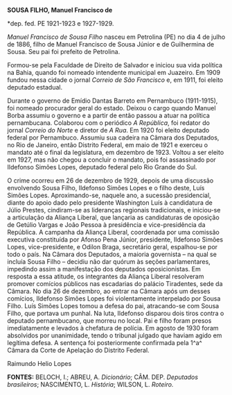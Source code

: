 **SOUSA FILHO, Manuel Francisco de**

\*dep. fed. PE 1921-1923 e 1927-1929.

*Manuel Francisco de Sousa Filho* nasceu em Petrolina (PE) no dia 4 de
julho de 1886, filho de Manuel Francisco de Sousa Júnior e de
Guilhermina de Sousa. Seu pai foi prefeito de Petrolina.

Formou-se pela Faculdade de Direito de Salvador e iniciou sua vida
política na Bahia, quando foi nomeado intendente municipal em Juazeiro.
Em 1909 fundou nessa cidade o jornal *Correio de São Francisco* e, em
1911, foi eleito deputado estadual.

Durante o governo de Emídio Dantas Barreto em Pernambuco (1911-1915),
foi nomeado procurador geral do estado. Deixou o cargo quando Manuel
Borba assumiu o governo e a partir de então passou a atuar na política
pernambucana. Colaborou com o periódico *A República*, foi redator do
jornal *Correio do Norte* e diretor de *A Rua*. Em 1920 foi eleito
deputado federal por Pernambuco. Assumiu sua cadeira na Câmara dos
Deputados, no Rio de Janeiro, então Distrito Federal, em maio de 1921 e
exerceu o mandato até o final da legislatura, em dezembro de 1923.
Voltou a ser eleito em 1927, mas não chegou a concluir o mandato, pois
foi assassinado por Ildefonso Simões Lopes, deputado federal pelo Rio
Grande do Sul.

O crime ocorreu em 26 de dezembro de 1929, depois de uma discussão
envolvendo Sousa Filho, Ildefonso Simões Lopes e o filho deste, Luís
Simões Lopes. Aproximando-se, naquele ano, a sucessão presidencial,
diante do apoio dado pelo presidente Washington Luís à candidatura de
Júlio Prestes, cindiram-se as lideranças regionais tradicionais, e
iniciou-se a articulação da Aliança Liberal, que lançaria as
candidaturas de oposição de Getúlio Vargas e João Pessoa à presidência e
vice-presidência da República. A campanha da Aliança Liberal, coordenada
por uma comissão executiva constituída por Afonso Pena Júnior,
presidente, Ildefonso Simões Lopes, vice-presidente, e Odilon Braga,
secretário geral, espalhou-se por todo o país. Na Câmara dos Deputados,
a maioria governista – na qual se incluía Sousa Filho – decidiu não dar
quórum às seções parlamentares, impedindo assim a manifestação dos
deputados oposicionistas. Em resposta a essa atitude, os integrantes da
Aliança Liberal resolveram promover comícios públicos nas escadarias do
palácio Tiradentes, sede da Câmara. No dia 26 de dezembro, ao entrar na
Câmara após um desses comícios, Ildefonso Simões Lopes foi violentamente
interpelado por Sousa Filho. Luís Simões Lopes tomou a defesa do pai,
atracando-se com Sousa Filho, que portava um punhal. Na luta, Ildefonso
disparou dois tiros contra o deputado pernambucano, que morreu no local.
Pai e filho foram presos imediatamente e levados à chefatura de polícia.
Em agosto de 1930 foram absolvidos por unanimidade, tendo o tribunal
julgado que haviam agido em legítima defesa. A sentença foi
posteriormente confirmada pela 1^a^ Câmara da Corte de Apelação do
Distrito Federal.

Raimundo Helio Lopes

**FONTES:** BELOCH, I.; ABREU, A. *Dicionário*; CÂM. DEP. *Deputados
brasileiros*; NASCIMENTO, L. *História*; WILSON, L. *Roteiro.*
